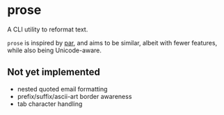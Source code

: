 # prose

A CLI utility to reformat text.

`prose` is inspired by [par](http://www.nicemice.net/par), and
aims to be similar, albeit with fewer features, while also being
Unicode-aware.

## Not yet implemented

- nested quoted email formatting
- prefix/suffix/ascii-art border awareness
- tab character handling
